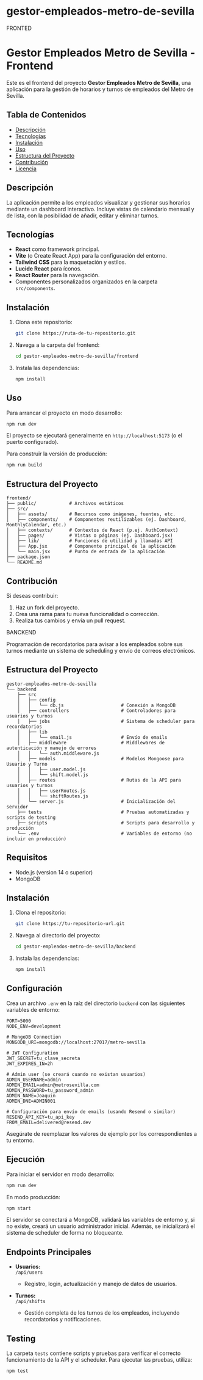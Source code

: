 # gestor-empleados-metro-de-sevilla
FRONTED 
# Gestor Empleados Metro de Sevilla - Frontend

Este es el frontend del proyecto **Gestor Empleados Metro de Sevilla**, una aplicación para la gestión de horarios y turnos de empleados del Metro de Sevilla.

## Tabla de Contenidos

- [Descripción](#descripción)
- [Tecnologías](#tecnologías)
- [Instalación](#instalación)
- [Uso](#uso)
- [Estructura del Proyecto](#estructura-del-proyecto)
- [Contribución](#contribución)
- [Licencia](#licencia)

## Descripción

La aplicación permite a los empleados visualizar y gestionar sus horarios mediante un dashboard interactivo. Incluye vistas de calendario mensual y de lista, con la posibilidad de añadir, editar y eliminar turnos.

## Tecnologías

- **React** como framework principal.
- **Vite** (o Create React App) para la configuración del entorno.
- **Tailwind CSS** para la maquetación y estilos.
- **Lucide React** para íconos.
- **React Router** para la navegación.
- Componentes personalizados organizados en la carpeta `src/components`.

## Instalación

1. Clona este repositorio:
   ```bash
   git clone https://ruta-de-tu-repositorio.git
   ```

2. Navega a la carpeta del frontend:
   ```bash
   cd gestor-empleados-metro-de-sevilla/frontend
   ```

3. Instala las dependencias:
   ```bash
   npm install
   ```

## Uso

Para arrancar el proyecto en modo desarrollo:
```bash
npm run dev
```

El proyecto se ejecutará generalmente en `http://localhost:5173` (o el puerto configurado).

Para construir la versión de producción:
```bash
npm run build
```

## Estructura del Proyecto

```
frontend/
├── public/            # Archivos estáticos
├── src/
│   ├── assets/        # Recursos como imágenes, fuentes, etc.
│   ├── components/    # Componentes reutilizables (ej. Dashboard, MonthlyCalendar, etc.)
│   ├── contexts/      # Contextos de React (p.ej. AuthContext)
│   ├── pages/         # Vistas o páginas (ej. Dashboard.jsx)
│   ├── lib/           # Funciones de utilidad y llamadas API
│   ├── App.jsx        # Componente principal de la aplicación
│   └── main.jsx       # Punto de entrada de la aplicación
├── package.json
└── README.md
```

## Contribución

Si deseas contribuir:
1. Haz un fork del proyecto.
2. Crea una rama para tu nueva funcionalidad o corrección.
3. Realiza tus cambios y envía un pull request.

BANCKEND

  Programación de recordatorios para avisar a los empleados sobre sus turnos mediante un sistema de scheduling y envío de correos electrónicos.

## Estructura del Proyecto

```
gestor-empleados-metro-de-sevilla
└── backend
    ├── src
    │   ├── config
    │   │   └── db.js                     # Conexión a MongoDB
    │   ├── controllers                   # Controladores para usuarios y turnos
    │   ├── jobs                          # Sistema de scheduler para recordatorios
    │   ├── lib
    │   │   └── email.js                  # Envío de emails
    │   ├── middleware                    # Middlewares de autenticación y manejo de errores
    │   │   └── auth.middleware.js
    │   ├── models                        # Modelos Mongoose para Usuario y Turno
    │   │   ├── user.model.js
    │   │   └── shift.model.js
    │   ├── routes                        # Rutas de la API para usuarios y turnos
    │   │   ├── userRoutes.js
    │   │   └── shiftRoutes.js
    │   └── server.js                     # Inicialización del servidor
    ├── tests                             # Pruebas automatizadas y scripts de testing
    ├── scripts                           # Scripts para desarrollo y producción
    └── .env                              # Variables de entorno (no incluir en producción)
```

## Requisitos

- Node.js (version 14 o superior)
- MongoDB

## Instalación

1. Clona el repositorio:
   ```bash
   git clone https://tu-repositorio-url.git
   ```

2. Navega al directorio del proyecto:
   ```bash
   cd gestor-empleados-metro-de-sevilla/backend
   ```

3. Instala las dependencias:
   ```bash
   npm install
   ```

## Configuración

Crea un archivo `.env` en la raíz del directorio `backend` con las siguientes variables de entorno:

```
PORT=5000
NODE_ENV=development

# MongoDB Connection
MONGODB_URI=mongodb://localhost:27017/metro-sevilla

# JWT Configuration
JWT_SECRET=tu_clave_secreta
JWT_EXPIRES_IN=2h

# Admin user (se creará cuando no existan usuarios)
ADMIN_USERNAME=admin
ADMIN_EMAIL=admin@metrosevilla.com
ADMIN_PASSWORD=tu_password_admin
ADMIN_NAME=Joaquin
ADMIN_DNE=ADMIN001

# Configuración para envío de emails (usando Resend o similar)
RESEND_API_KEY=tu_api_key
FROM_EMAIL=delivered@resend.dev
```

Asegúrate de reemplazar los valores de ejemplo por los correspondientes a tu entorno.

## Ejecución

Para iniciar el servidor en modo desarrollo:
```bash
npm run dev
```

En modo producción:
```bash
npm start
```

El servidor se conectará a MongoDB, validará las variables de entorno y, si no existe, creará un usuario administrador inicial. Además, se inicializará el sistema de scheduler de forma no bloqueante.

## Endpoints Principales

- **Usuarios:**  
  `/api/users`
  - Registro, login, actualización y manejo de datos de usuarios.

- **Turnos:**  
  `/api/shifts`
  - Gestión completa de los turnos de los empleados, incluyendo recordatorios y notificaciones.

## Testing

La carpeta `tests` contiene scripts y pruebas para verificar el correcto funcionamiento de la API y el scheduler. Para ejecutar las pruebas, utiliza:
```bash
npm test
```
